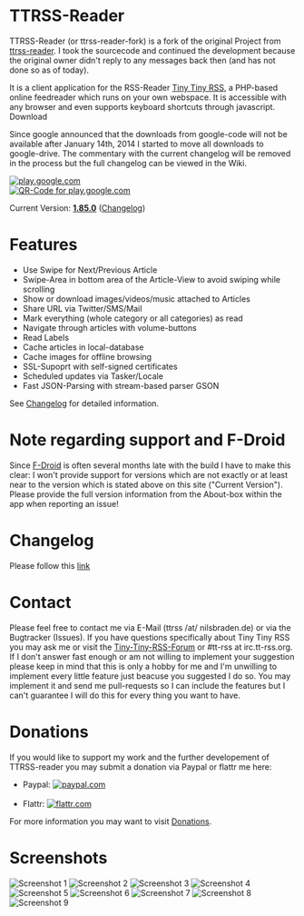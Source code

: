 # TTRSS-Reader
TTRSS-Reader (or ttrss-reader-fork) is a fork of the original Project from [ttrss-reader](https://code.google.com/p/ttrss-reader/). I took the sourcecode and continued the development because the original owner didn't reply to any messages back then (and has not done so as of today).

It is a client application for the RSS-Reader [Tiny Tiny RSS](http://tt-rss.org/), a PHP-based online feedreader which runs on your own webspace. It is accessible with any browser and even supports keyboard shortcuts through javascript.
Download

Since google announced that the downloads from google-code will not be available after January 14th, 2014 I started to move all downloads to google-drive. The commentary with the current changelog will be removed in the process but the full changelog can be viewed in the Wiki.

[![play.google.com][3]][4]<br>
[![QR-Code for play.google.com][5]][4]

Current Version: [**1.85.0**](https://github.com/nilsbraden/ttrss-reader-fork/releases) ([Changelog](https://github.com/nilsbraden/ttrss-reader-fork/wiki/Changelog))

# Features
 * Use Swipe for Next/Previous Article
 * Swipe-Area in bottom area of the Article-View to avoid swiping while scrolling
 * Show or download images/videos/music attached to Articles
 * Share URL via Twitter/SMS/Mail
 * Mark everything (whole category or all categories) as read
 * Navigate through articles with volume-buttons
 * Read Labels
 * Cache articles in local-database
 * Cache images for offline browsing
 * SSL-Supoprt with self-signed certificates
 * Scheduled updates via Tasker/Locale
 * Fast JSON-Parsing with stream-based parser GSON 

See [Changelog](https://github.com/nilsbraden/ttrss-reader-fork/wiki/Changelog) for detailed information.

# Note regarding support and F-Droid
Since [F-Droid](https://f-droid.org/repository/browse/?fdid=org.ttrssreader) is often several months late with the build I have to make this clear: I won't provide support for versions which are not exactly or at least near to the version which is stated above on this site ("Current Version"). Please provide the full version information from the About-box within the app when reporting an issue!

# Changelog
Please follow this [link](https://github.com/nilsbraden/ttrss-reader-fork/wiki/Changelog)

# Contact
Please feel free to contact me via E-Mail (ttrss /at/ nilsbraden.de) or via the Bugtracker (Issues). If you have questions specifically about Tiny Tiny RSS you may ask me or visit the [Tiny-Tiny-RSS-Forum](http://tt-rss.org/forum/) or #tt-rss at irc.tt-rss.org. If I don't answer fast enough or am not willing to implement your suggestion please keep in mind that this is only a hobby for me and I'm unwilling to implement every little feature just beacuse you suggested I do so. You may implement it and send me pull-requests so I can include the features but I can't guarantee I will do this for every thing you want to have.

# Donations
If you would like to support my work and the further developement of TTRSS-reader you may submit a donation via Paypal or flattr me here:
 * Paypal: [![paypal.com][1]][2]<br><br>
 * Flattr: [![flattr.com][6]][7]

For more information you may want to visit [Donations](https://github.com/nilsbraden/ttrss-reader-fork/wiki/Donations).

# Screenshots
![Screenshot 1](http://nilsbraden.de/android/screenshots/small/device-2014-01-02-163718_1.png)
![Screenshot 2](http://nilsbraden.de/android/screenshots/small/device-2014-01-02-163709_1.png)
![Screenshot 3](http://nilsbraden.de/android/screenshots/small/device-2014-01-02-163755_1.png)
![Screenshot 4](http://nilsbraden.de/android/screenshots/small/device-2014-01-02-163740_1.png)
![Screenshot 5](http://nilsbraden.de/android/screenshots/small/Screenshot_2014-01-02-16-34-03_1.png)
![Screenshot 6](http://nilsbraden.de/android/screenshots/small/Screenshot_2014-01-02-16-34-16_1.png)
![Screenshot 7](http://nilsbraden.de/android/screenshots/small/Screenshot_2014-01-02-16-34-39_1.png)
![Screenshot 8](http://nilsbraden.de/android/screenshots/small/Screenshot_2014-01-02-16-35-11_1.png)
![Screenshot 9](http://nilsbraden.de/android/screenshots/small/Screenshot_2014-01-02-16-35-30_1.png)

[1]: https://nilsbraden.de/android/tt-rss/btn_donateCC_LG.gif
[2]: https://www.paypal.com/cgi-bin/webscr?cmd=_s-xclick&hosted_button_id=SD4AN4APNW6B4
[3]: https://www.nilsbraden.de/android/tt-rss/60_avail_market_logo2.png
[4]: https://play.google.com/store/apps/details?id=org.ttrssreader
[5]: https://www.nilsbraden.de/android/tt-rss/qrcode.png
[6]: https://www.nilsbraden.de/android/tt-rss/Flattr.svg.png
[7]: http://flattr.com/thing/382465/TTRSS-Reader
